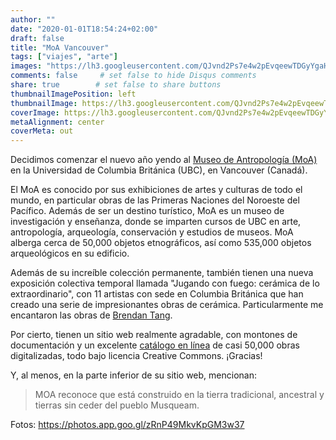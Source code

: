 ```yaml
---
author: ""
date: "2020-01-01T18:54:24+02:00"
draft: false
title: "MoA Vancouver"
tags: ["viajes", "arte"]
images: "https://lh3.googleusercontent.com/QJvnd2Ps7e4w2pEvqeewTDGyYgaHE6u-YjAbWbvh9udSDdqqZlRgoydtAqKckPzwBBV4w-CjN5syZXxVQRnQ6epdoTWvvjW-MjTTOAbnlmkEnGhk5sI4soP9nTtFemzeF2Xd6wPmM4M=w1920-h1080"
comments: false     # set false to hide Disqus comments
share: true        # set false to share buttons
thumbnailImagePosition: left
thumbnailImage: https://lh3.googleusercontent.com/QJvnd2Ps7e4w2pEvqeewTDGyYgaHE6u-YjAbWbvh9udSDdqqZlRgoydtAqKckPzwBBV4w-CjN5syZXxVQRnQ6epdoTWvvjW-MjTTOAbnlmkEnGhk5sI4soP9nTtFemzeF2Xd6wPmM4M=w1920-h1080
coverImage: https://lh3.googleusercontent.com/QJvnd2Ps7e4w2pEvqeewTDGyYgaHE6u-YjAbWbvh9udSDdqqZlRgoydtAqKckPzwBBV4w-CjN5syZXxVQRnQ6epdoTWvvjW-MjTTOAbnlmkEnGhk5sI4soP9nTtFemzeF2Xd6wPmM4M=w1920-h1080
metaAlignment: center
coverMeta: out
---
```


Decidimos comenzar el nuevo año yendo al [Museo de Antropología (MoA)](https://moa.ubc.ca/) en la Universidad de Columbia Británica (UBC), en Vancouver (Canadá).

<!--more-->

El MoA es conocido por sus exhibiciones de artes y culturas de todo el mundo, en particular obras de las Primeras Naciones del Noroeste del Pacífico. Además de ser un destino turístico, MoA es un museo de investigación y enseñanza, donde se imparten cursos de UBC en arte, antropología, arqueología, conservación y estudios de museos. MoA alberga cerca de 50,000 objetos etnográficos, así como 535,000 objetos arqueológicos en su edificio.

Además de su increíble colección permanente, también tienen una nueva exposición colectiva temporal llamada "Jugando con fuego: cerámica de lo extraordinario", con 11 artistas con sede en Columbia Británica que han creado una serie de impresionantes obras de cerámica. Particularmente me encantaron las obras de [Brendan Tang](https://www.brendantang.com/).

Por cierto, tienen un sitio web realmente agradable, con montones de documentación y un excelente [catálogo en línea](http://collection-online.moa.ubc.ca/home) de casi 50,000 obras digitalizadas, todo bajo licencia Creative Commons. ¡Gracias!

Y, al menos, en la parte inferior de su sitio web, mencionan:

> MOA reconoce que está construido en la tierra tradicional, ancestral y tierras sin ceder del pueblo Musqueam.

Fotos: https://photos.app.goo.gl/zRnP49MkvKpGM3w37

<script src="https://cdn.jsdelivr.net/npm/publicalbum@latest/embed-ui.min.js" async></script>
<div class="pa-gallery-player-widget" style="width:100%; height:480px; display:none;"
  data-link="https://photos.app.goo.gl/zRnP49MkvKpGM3w37"
  data-title="91 new photos by Jorge Cortell">
  <object data="https://lh3.googleusercontent.com/lzDkypZwp1gInLTg-_CDNE7SSeu7XBFjgq3iTLTpPt7ESGZNdU8DJnkyG4q8rwy8mJJtuMNRnQfXZdQ4lG5LOmT096NTlISig9PK7H7DEW6M-olVK7y4mhwpiZvFcksB2_rcbU8X0a4=w1920-h1080"></object>
  <object data="https://lh3.googleusercontent.com/zaCg-ixJD3qFG4Xj0xXi05U3gc4hbCBZKu0AzwuRmxMBp091__o-uzz3giGtZhRlqbuYr_3CRKjAn-0erFyH3WEqsVEFtrl-9cmrYl5-hAiLhbXydtJsEcO5Nw1nV_6rXMEAilJ6-to=w1920-h1080"></object>
  <object data="https://lh3.googleusercontent.com/HXduq4zz6iLCEtzg2VCfJ8Byjhzjfb09JMqPvJIqAgEwzR4lFD9x3qQ4fWfZe5vR2XL6pzDE8mw0MlWM5lMTQ8Tl6PNsSQZPkED1OvfkfhEdNyqNNP8BeZ_jKOioe8i2T_b3o0T1L-c=w1920-h1080"></object>
  <object data="https://lh3.googleusercontent.com/Al3gKAjQrd3oKaRVibFXMMYLD3xDzuxXSiHs8WHK4c0AwOdvC33aIDKx7Inlccr87z4NJ3xAS2kxscl_RbjBKFLYKmIBhMQpQOumvb8-2ASAD_p1tUtJzod8gBeizrHsy7IcUT1NIlQ=w1920-h1080"></object>
  <object data="https://lh3.googleusercontent.com/4EYzdpSgdhQNSAJLY3jvfMt6KOsDeoZIi2tKLi0e41753DrVbWokSymfAt3mhAcx3sv9E5LllvhPQ5TY4EmckeXhjRfRUhh8xEb2fGBy_g-wp5b91hBbiLHcvNNn6Q2HlqVMXDxAQU4=w1920-h1080"></object>
  <object data="https://lh3.googleusercontent.com/RwZ3za5Sny_M11Amg2NgQVyLMVchJcbSMe7JsZVySnhir0YAxzSHcpwD6gdHnHpTfQ2ksvTy8aRbhTV5XYkIgDGANts5tQErSrUdqdBS3N3CjgpUHfOcgjNB9q5uEH3211K3m11dKHU=w1920-h1080"></object>
  <object data="https://lh3.googleusercontent.com/IBlNKRVS6WBj3GvCi5urREmyeTwptuYi81PVfB1TjO77h2BVydvLLucB8P9bxCizkncP7Z16jFhCxFx3jVHKKnP2qx_PxbR9udOZeHrbrfhrqOUbsHKhfzsEhtXWOC5PopIcbPacM7E=w1920-h1080"></object>
  <object data="https://lh3.googleusercontent.com/3jvgiQj0RSg_luCKb5hJ2paT7RyQQyx25fkcpyNxy5dU1M_3QwYSrgZEQJdF2tOwfZjIlDd8mGNo09jfP-MCfz5Ch21bsOXFB3IyZVlF1S_Ci9aqJG1QBCqcqaG-M_VK7lIv-07DMqg=w1920-h1080"></object>
  <object data="https://lh3.googleusercontent.com/LZ4mOZ4s37Tt3e-TsUSMHHS-gC0_D-wPLDxrASNPXZEKYCv-LhZuPtZhUrceW_8PL5m2l06nV_z5eEzdJk1uf-86f03eqMKF4QTGEAZo5k0JRB9YI7vGoo0k7YAQNzgsbAkQYLJjS58=w1920-h1080"></object>
  <object data="https://lh3.googleusercontent.com/APfFR7ygSXTi894yCHnacOyiIEE7Mt31ufjKvJDgQIGvAyjYDBi7eIjVutrKwgRKi7eTVSaANNIeMhPasb0hYnBHPXqDKBslpT2dOpTf6QOz90frvFpt61xGakrVI5_vCWCW508xxZg=w1920-h1080"></object>
  <object data="https://lh3.googleusercontent.com/3HuecW4yE-AAVqWK0iOVbTpcuj5phO81rE07HERGkcbjHetTsf74K6LsWcocDKRCtVVocNTw764q2ppMCP7yVdwZNZIEEopABkqFUvaewnQAvp8LR9U2Oievr9Kpk4Yx-_zABS5Gzdg=w1920-h1080"></object>
  <object data="https://lh3.googleusercontent.com/YFiEM04mjaLHXFoBFplJ1ymhAlcJaTz80a7vENIgnSPKgjAjhpmzsMr02J2wLn1VLUp4i8f_ImR1ifqUj8XMnWv8RAqHlK3EOx7yiLUqJ9KdwYmhMVhyrIYIZ8VbjdTsuXNf0OHDZec=w1920-h1080"></object>
  <object data="https://lh3.googleusercontent.com/H3OQRUAKjaurf4hJTRisDLYuNmdVU-C0iAOzszbhcxVsTCsL4U_VyKy7d6SYL1nO1BxsShZUOUZ543KfGotpbIRXPxlgwLf4nZT4wFow8w-eV5AmBmXm_hwpzQXt4yWvRdM3PMBceAA=w1920-h1080"></object>
  <object data="https://lh3.googleusercontent.com/obS5IMa-AgZ-pDZrQGfQxPdVUP7jC-8f4mRu5NG1WmFA_F3PsD04xM4UDYGiRj_mRM5HxMh3S7FOwtMNGS0AbK-We__Zex0Q7ssmWIH5hgSyDItVWVuZOXwuaWAGaQMaQKuz6GXBWxk=w1920-h1080"></object>
  <object data="https://lh3.googleusercontent.com/M0_uMivPbnyAAWrZ7F9wwcvbWtgLtd5OAfBjS1cMNTBTR8RNfXV3_cUoKQOnxQUhZNAdi5q_tKpOuTYlmIURgVQsPKfrGNemWvxf965w3BqkqQyjokQkeAArY5maxxIojGqPwx4LYe8=w1920-h1080"></object>
  <object data="https://lh3.googleusercontent.com/ZJtxhmQa_DmQSC26a_uPYbCRFnFp3Izr4N_9gOGGMKq9ffuYMu9hanjfg9D3XZ6_8VHJaBoaXD_fNO2YTFWMw8Ju3RK2qdA72j9BfRK0HsIlRg0EtE0w_OqyWimxGNCycFVgae9m3Fg=w1920-h1080"></object>
  <object data="https://lh3.googleusercontent.com/a9oYUrcHxQxtFmNMihWawJM-I3kboo8nbKJcko_I51H5W8qopk1-qtrVNh4D5fEOErXAn_RUImR8HtZcwl9n7ZJ4MSLoqXLUOCEGYiJop8OfQwnWyxl9NDYFrlcZW3PDdtXrlulpca4=w1920-h1080"></object>
  <object data="https://lh3.googleusercontent.com/SpjhCeOUPubfO5rGGwmyAIStuda5miC0wxKqc1r-STIr7kz95fhklyrx-_INlggrdQkVFUXgs1b4WHjIRJ_ToMZJBYUz96JrEjY0CIyVBAcF-WAlMEf7GbDM6o9eafUDq-8PxgEyKLY=w1920-h1080"></object>
  <object data="https://lh3.googleusercontent.com/t3Zc2lHEZ9S47Irob7z5q8_ay9wOo6MLZ4jegBcecAMFFZGh-tG7d8y0jAlHP9s6Cr2rM8D7oJ5MFwhqEeMnskIqQxLx8LGi-ljE2o7uj2KfGQeOTDZlyfEFiCsEFsXlWFHcw-mImqE=w1920-h1080"></object>
  <object data="https://lh3.googleusercontent.com/jVFCDkl7xf3F2q-PD5ktIYp3wSePrvmwrayREMnrlBHo9x2M_IDoPa105a5Cq4YAraSByEibCtQU3qfQn8t_GkQB1er-yAnX7I25_qWgXV8Wfz6Pjwt9vQg1et20jeNdASm4M4DjJZw=w1920-h1080"></object>
  <object data="https://lh3.googleusercontent.com/YSumuc1_Nwk7eDYXhgDAmILwPYNpWUYIBZtW83fG2leSxi85zUFDDaKIOF5FkHKaoeESnillSynj-t4bvg1DbhLnmaDL1wrjXbdh6rFjSphh3AvXtSpr-Sycsn1hOm7CU9wElk8Ae48=w1920-h1080"></object>
  <object data="https://lh3.googleusercontent.com/Sv2gSY0gfh4BYjE6lbSZbid0S4oCrNV0RSWZ-5c410D9ysuTnZHLy3wJA09Lp4fyaZmn5YEU8SQp3BBhkwo8S6ssQT00epnOcB6beW3HdmUpS2P7u2y54A_drgdFmE-KB0zJXfC-cyM=w1920-h1080"></object>
  <object data="https://lh3.googleusercontent.com/B_bvcCcTirwGkYleV095IQE5V39A8b-RNeDlRYOp_2cj0Ws4cghxc2A1ojwFYChHp1cL4iW1LMaqxwdfCWNSTRuKpZ6lqu6szfWoH7pBAeAlAq1MG0rpJ-w48qT3ZdYpgwpE2fzmfsI=w1920-h1080"></object>
  <object data="https://lh3.googleusercontent.com/u8x4xIwELmFmFjoCZcb9QguxciYWBIowRhUxZa-zJuIRQP-XspslgyVJ6ulznBGVE4mAtk2UxPq4N_Owa7ivXpqa-V51FxvN2PeUva6YR1rVtJjZfwgHj_FMnkRK1YKhH_z92veTS0Y=w1920-h1080"></object>
  <object data="https://lh3.googleusercontent.com/xtE2C9MgYS3VPLpcLLeE82KZ8gRtrNJk6LWRklTmKQtdnaVwkgP9S-b15p9M05Hy6JOdJToxYGtOsnbDOBUgXACWc5RD6ptj4N-uigy3ahorDyjJKD1nllsIDhahEG4cUUjhE6BuL78=w1920-h1080"></object>
  <object data="https://lh3.googleusercontent.com/5ljWRuxeZ1OBL0nSr_6rfDVdnHpxp-FnqzCU6wGyrkcvjWTJCn3KQaiOhULhcMAEWpG8BmTLuf7_3mXZ6w5mNa9u1tLteb-irPzjxsZJkU3cojN9cGZu-WLV46Kyt7b5nzIJlsRr758=w1920-h1080"></object>
  <object data="https://lh3.googleusercontent.com/k7DRntRElCNjMNgFaTResvV11NZxEd3KrV8Nwm_bacnmElmf9qnjiAX40KaMbA8ouyDEX_OD7CVAHvJ8YvIjBJIW7gXv9LMFUbJ5duPkdCAYbYWn7xVl1yPdzJYr_gbo0SG97IbdgnQ=w1920-h1080"></object>
  <object data="https://lh3.googleusercontent.com/dm1ONbY4Gjr5PYDnlVbHCyPp-V6fjP4HOoE1M_x-H0WHDyP8GBxYZX2rUJf8w3Psp0aHwV8_YUcW2gTQZCGLfV7vFrrouF3DOamNxNOk32UtwfXLwittghBixRaq2cAM_hcVYDUSeZw=w1920-h1080"></object>
  <object data="https://lh3.googleusercontent.com/RPuWNkqm9bLwmCGYp_e1EHvCOsAZ9GyqA6Tk-J0VObvT2eXagL302sL4rnNIaOyFQQIClebHT5jhKS3ZFDsEwFJYzqKMvfDKiFbWx--7L4HXdC_KPsW141xjmgk6FeoK2soC9446fJw=w1920-h1080"></object>
  <object data="https://lh3.googleusercontent.com/BJqWVoRPFWCLODud4RiRSX3nqSoFxnPLSK9rctFMghB-kGr3WPVBN3KI1CMCLe6kdhIqY4N7GODOpB4i428lk_fxuWpw-Y1jnurIGl7VH9ClC84AKpIebVnuFh3fDXcsnubtv7LQEJ0=w1920-h1080"></object>
  <object data="https://lh3.googleusercontent.com/-72gVlzBfpaGCuZE8TchmtD0lgVidPpTrU_tiBJ12e4CMwYa9-bBqSGPIxknzIkYECm_yNOSnLxMQ0LG17DPpSiDOO0pfeWySXRGP93v5rQ-NV_3bB9eRG8qHih8NzZyHKG5x4VFHRo=w1920-h1080"></object>
  <object data="https://lh3.googleusercontent.com/SVyfE5phRH2SCusRZBaOsbf6pBEoy9dHVpEl7h0TP5ndhMoRFmkonYya3H6Wi0VVLdvhtUk467VhTMGjaZO5TnrEb0P5V76EAbwBs5XOKwQiBUBHWXsH2rXDM3D3NCIgdv--or1bebk=w1920-h1080"></object>
  <object data="https://lh3.googleusercontent.com/QuLo_plVz1g_2ggEQk3goEHHvGt-LR6-3jPJBAGygfpW4Ph8_EjBqV3xaMbttzsWU6m6Oje34dkWLQQGH_uAEw7IAN5GaDtikSHkCQZmGT_EcrcVMNdm0raXwYDt5awuYH7PaP0srK0=w1920-h1080"></object>
  <object data="https://lh3.googleusercontent.com/8Fxa_ahO3UcwPaG0KtIGo3rt4wTrT1pLFSFdgWUgzHv8dAibUYmroFsqYXm7TdePIJR1S9TIu6nSbCbPgwzq8jUCQsibfrmmDQUbrUbbaOwJOCPmvTyX7mm6m2GdpLv5JKqnvZndm_k=w1920-h1080"></object>
  <object data="https://lh3.googleusercontent.com/N_KaoC_dFwRD-lAyia9c9Vw2DJatgAqpdJ2NB9wLc-6sFUXTP_uSl9wAU3C0MQEwO593VtVcGmdabY2eMktjg0xZd83MnhRtB7e_ESOO68dj_fQJGuzvdW0Vcx9adRQVwo1Rf99HNf4=w1920-h1080"></object>
  <object data="https://lh3.googleusercontent.com/8BgNUPCrDKNuP3UfSJLITKmlxso8vfAN_jVUlQRy6IlHXYfxYzTEeQ8f3PZHFUvYYOY_PaHG-LZ-TBj95HxmPVfT7mMGo5-fn_Ek_cIqRZ9wRh2holg5OHBUE6_aKKoD-iTbDvHFBIk=w1920-h1080"></object>
  <object data="https://lh3.googleusercontent.com/rCz-cLuMuYLCp70TqgQVSWz6Z6JYVbxiGQk1gmnNnDy92DQK80hB9-3OOBh8iihqu-nihOO5WGum9e7YRMIqkj53NtyMkCtMJtkNeibIkCqjHNpwL1zEjhmYL-fnqsprLO2wLrdPBH4=w1920-h1080"></object>
  <object data="https://lh3.googleusercontent.com/AKqVMxnd63-SSW0fyZtqVQZsEztPOoWLEZlD9jCWqcgoZKrKUsKICW63mWIgdtRKBlu6EhdYVgr8jOWWzxecAFEy_KaroJMBv9KN4qogQTsb88xycU6uhMZHQCogzM5XHPaOfykScyQ=w1920-h1080"></object>
  <object data="https://lh3.googleusercontent.com/VU7fUPH3mO_y16RHJh2E7_RTZ0ufccfTaHL_CRweFBxgUaOhY4_rso-thqC6zok39C38iCoFaocbZ3Wjth1UrV5L0Ti2o3XNt2TTDNE44k_9c3nDV6gA1ioYSavxwfbmKSWy0dqpavU=w1920-h1080"></object>
  <object data="https://lh3.googleusercontent.com/-aLO5b7V3DHxRTWr0BsgOHyk6yZYDLGFnAXEssh8Yg6-e-QkML75Z3qMFEmX84EIsrKAjOpSGkslLlq0UuexgSq9IsRF5HYdh8hlwUUl_Wm_i09qv36OWUC32L73ovFFTME65o6Ta88=w1920-h1080"></object>
  <object data="https://lh3.googleusercontent.com/o2VwR1ju8J9HcHOFpAMzjrMSZKUntJMnYS0l4XYe4siQBVXXAz9ZsEdjG8YkH5q7DwIM4y3I3hE1HWTkSlCTMsHYhDXr4BBKbgm17QUXF1UtENz6pFxO5GeskunxwHqiVB_XKGjVT6Q=w1920-h1080"></object>
  <object data="https://lh3.googleusercontent.com/GKb5fjMHcjd6t4dfAVrTTMyHNb_HWqubyYunwEbDN3OPHtANeNQ-U7ZaIo4MdYrLCAS493g0idLx8g-6TvSqWa2vYvPtcdcLeGTneIXdctZXO14eLu5xB8NmscM8_1Yusaa9x87G2vk=w1920-h1080"></object>
  <object data="https://lh3.googleusercontent.com/bh3B38qFPH4uQ33XIVBm4tvI-yBXyxQaREzig946XGRmQfeTAz_o9EI8qRac1hdUdDBOFI6h0PPmDAFtobJ1b-K8LhUue5YSBaCa1FkTAPFz44y2zz9sVjydPRZbz16Q2m-6FEqLKwU=w1920-h1080"></object>
  <object data="https://lh3.googleusercontent.com/1tdGJvEn3QO0L9zrTnXV0RglDElIPrCpaulNEuVLQ-A8PAheBxvH5R6AcLtGPUrxw93QHI8A6IIga8Qf950EuP3WA0weOMDHmGKhon1WyJ9Vp_2NLd9r27_106kwvbZLM6Idy1_EcJI=w1920-h1080"></object>
  <object data="https://lh3.googleusercontent.com/Rxln4bNFK8ZyAns7ai-sd1En2jn_8FDX_gC4_lumh7eHl_LxRAvdtNg2FMAHbP7S2_YCldcnb8Kc8g1TCKPciiRy20CAYKTDhXIns9cu0kOiX6OJs9kZW-HLCjii0719C8Ut7JuCX9w=w1920-h1080"></object>
  <object data="https://lh3.googleusercontent.com/1bfKOaJwHnmUJQqLDLu2Dugtj7c39Gya_Z_PdcwWipqupAvI1Ekwc1rDXarqxi24dkkkn3WsZqWuINMyIsjNKUkV0bpdISfyxy5gJjppE0CylFvCPVp6-F1_1YEmuaf3_mqmL5bkYMo=w1920-h1080"></object>
  <object data="https://lh3.googleusercontent.com/EPsoiGedtTMfH7-Ls1HLMPdNfpn43LOMzeqtKaqvmeGnKcHT9JtcAWM3aTMS7xney4YmLTzxlLCpbgj03P3jTcL8Pw4QFR2fqMt4zfqm9bks6VzCpBYi1cOafNcq2lGcKEWQC0bOjE4=w1920-h1080"></object>
  <object data="https://lh3.googleusercontent.com/_5AA4uqN7GNjUh0ucmTsZdpvHzWSJ3QLRkgkz1VAHudeCPgSAt69bOyViae5z61C67-sE1l_80iIXJLBu_NiPeFliDkBCuuzyxzEXd4plv9UDTykWp0aozZvFxvvU6Ug1wSqkHLqWbg=w1920-h1080"></object>
  <object data="https://lh3.googleusercontent.com/KpDJK5GfxUTbVCAqy2ZUJ2SIySDlBVvn57ES8vqEUc2DBSa6i_0mfk4kNBM5Pn6gPr0XjfvYhpe0ozBzKGWYpu6wtmQuCazBNE-uPuXLisvFRhOXLVwo_EXd8snMd9HDa1SmXXHUsA4=w1920-h1080"></object>
  <object data="https://lh3.googleusercontent.com/u8iNCepQozBHEtmh51C1iB44hF8wv3M4REXh8dD2YyQk3zCRnRG12uzFUlfXpjm2ashZh7WB3T9zIzpnsyJvKVdrjXcYAaYwUC6pdaPfzaV4mQIh_hgUp6UbVfe-XDWYHtuxYl56Pv8=w1920-h1080"></object>
  <object data="https://lh3.googleusercontent.com/dSRxIH8xal6pN7Hb8xmMlxDRh39zFLLvNyOwsrhUA8kUtiODcbbxGY5NzxTZ00iS8A3TgRbJ-cJ0-UUgyNjPrziMrLaQH6j3ggkFJ6hD4pNaM5ni7nB2qScAAszEuRXFbRzQScS4ujU=w1920-h1080"></object>
  <object data="https://lh3.googleusercontent.com/loonJYkMueV44VITk-p4_fWV5qkPz67KuZM3PsxrjieeCVab_DnNNQTjzmRE1hWKxgOINPHFAUF9-Re3HLm3zedirgekJRzZ-BOGjviPflSa_-sldzLUaxrfQ4kIaA_XrIZHAWdq14o=w1920-h1080"></object>
  <object data="https://lh3.googleusercontent.com/yyFAdZnGGVvPGI7bbQFWSnU5uax2bnO6Js47zrX4d5cNQxZXqEmbsLSAFm7viRLKrrGZwH8aP13XML1SqK_oCT1_hyGRB1eAABidWEpoVncP4xfyAGN_K9rSU_TaiE8yMJmWEkO35ao=w1920-h1080"></object>
  <object data="https://lh3.googleusercontent.com/Olgwkv8DoutlPiLWwZ0Gg2t2IK-Z8mb_dKjuTNgTicr4TqrT7IDYWSCsXGOpouL81fxQ5Jxz60RgClFvcww_Zc63u6d_g7YN1nYBX5fbTpNp6h2A1R4paDLbypLxUU_SR99DFO8Fuz4=w1920-h1080"></object>
  <object data="https://lh3.googleusercontent.com/hDIs1ljumjEjzcRFzMKdEDiBAfEH21sFozLVuGuJtpGGcgrhl9uab3e3nhK6c9hl7KZ_6UB3CNhMYPWdiQhlK3_sq8WtimPgLLastLB-aAEGgXUL9nfrCxUJ5uX6dQJLqKro4RcHBZM=w1920-h1080"></object>
  <object data="https://lh3.googleusercontent.com/s7pIYRHOCHfGrZ96WG0Nx2_RdP2_pEGTAjdzVNgsX33eAql2wX9z1UjFxtt2_MavAcOE_tUF3dlLRHj-mfB-xdbYoSNkNTKmoOJlEfcENAyrPz-BVxLiWD0R9XGGwIyy9yPMyXiyQNE=w1920-h1080"></object>
  <object data="https://lh3.googleusercontent.com/WA9N06T5PcD2epEOKxaNlleqMXPG1pUWUXoVRThAuXgCpLtOmyP3pXVWIxMFjhINFkkUkJXl3V9WyBGRCmus0ks-zDkxLXE0zS2vfrvqxuLvHyF2wJv24CyZSilcichhy6Z8nTBfQpc=w1920-h1080"></object>
  <object data="https://lh3.googleusercontent.com/BURmri5vYDkBoJPoHlppXlKMvvOmvvRwOABlLv7Mmu6Hhx7LGvRIYHb5td0qcfZVRWKnVmfNdLF93rentMy8pjp50XYEF3ub9wMV9ZSk10f4vEo9DxmaA2HiBOerBy_CENXLUnmpV-A=w1920-h1080"></object>
  <object data="https://lh3.googleusercontent.com/2M6x4APQiE7f1u7pmT_s8ipk2O2-XKjrre54qu6LfGZulEUBUjvYgxncryNOuZsGet1recW9EF9970Pwc-iEujcT5nZbGO3CNA12XuRJ3pGvX13EseLlfg9TrpYd9qmjF24pbgB2Ksc=w1920-h1080"></object>
  <object data="https://lh3.googleusercontent.com/-NS2UcyL99RkaCQmMMoALy5H4bQWwUmuaiSw-98LE9QuvuT-GDpaEUbmc14uyKxTlbaqeKsg225y-_RmjQT0h7syhN-ZTCUc05HqlFtTztK53DSPKDLZtbTWSbHai258ADOJ0_ccEdY=w1920-h1080"></object>
  <object data="https://lh3.googleusercontent.com/G-7aTVAyKC3d7t52XdHhLDaljRBcHZvmM0oebXbenWr_mM1vvPzsebT6LYZoByu4bDy4uaeQc9J8xDTGBBVxQ-RDiuZ61-Hkoys3aAaxIsUMMEU_fpp_JYJkrdbMfkUSdeig1pmhV0c=w1920-h1080"></object>
  <object data="https://lh3.googleusercontent.com/mFvf-dlwH7NvuVra0N6xnBC2xQ4jOoP5T1Ymo1oCJW8cLMqBUDrldtR8opcQWjSeEsjkZ-F8Ov-neMd-gTrt1dWfaFOq8G0OioXoMGQfbMNgeN5EzEn6YoR5OqZUIPw3qed4QHLwI1Q=w1920-h1080"></object>
  <object data="https://lh3.googleusercontent.com/-8LoWZBxGUtZvEeFZMXx4cNKpXjkBBm9J7cgugDUyfc6xSqzPFz8nWz3nuVEZSqQOjbnPVLh1CplT-0yzzwTGbzC3P2oGw2AMWSbSqYXOP6KemRCYRhwP_NRWlaZ-q2HNWIrfF7qHRI=w1920-h1080"></object>
  <object data="https://lh3.googleusercontent.com/qPx57Z0KZWO5BcEbV2IiG8-NJSxzTDnsCrKk5Tf0skCmcp3ujwZDUtUxWRPBEc6bX9BCcWLiWCRqTLZYxLwhJcdrGVXGOvL2u7i-EV3sLS-Q4q-yFF36Bh6ez37ARSAHqRjp9EktyXI=w1920-h1080"></object>
  <object data="https://lh3.googleusercontent.com/TFYnBg-iofOAirKB1A1dFVCBcT3GWTWyn5mXwp0LQ2RNhZsOhvSvFY-haJSu9aEpN-pu0rmcByeublIo43iRKs-aJuq2o0jdNT1ROuCARTXzZafCBKrys92PjlrRxxrLY0D_oORLklo=w1920-h1080"></object>
  <object data="https://lh3.googleusercontent.com/Scgub2KsPTWwXHEycSOUc3U-hCnJfTJYqskTNplC7bX-2Iich-XQ-FDpsAqGfEPxVa4XQvKPITAnTbCx09fnoTXaVYMcTWe1uS3ZckVgjgt_r33A8YD37kEAW9EJAJv0QK4ksjI3o-w=w1920-h1080"></object>
  <object data="https://lh3.googleusercontent.com/OA1eq1RRL-SkbwD9m0b9qKIoW7rG8Hf0A1JmZ1c_3nXBMKSFqWHMiU-I4dvMmuGuIHu06oCfikaRlG9wud_pGskCokpo3e28Y69J6SQ40POCIpZllUSmLgX4e-9Ayeo8i8sCNdzK1ow=w1920-h1080"></object>
  <object data="https://lh3.googleusercontent.com/QoAdXB49pqw66R5rGleSAwnae5VFraOK3yurpKE9B3Pb0ulMO7AhpejogC3ke4nFzPXlPbiYH5nRiuWgf7fiPagUoL7iGANXX1gYlirh2_kfpOEX6p0AUGmDiLRtTVv8XOxsxXzJ1Bs=w1920-h1080"></object>
  <object data="https://lh3.googleusercontent.com/cAllcgQbdQ3dj5JO5FIemc3Q8gSCqcWipOuGWovX5GTmJeL2XhrmxI9qrMYgm_tgECZh7zAPDxo0GBGBwSgke9iq4D7ZVcSYlzmMLAtrT_vv7QuTfQlPz2urW2BL5OhIR4EOUSeVCB8=w1920-h1080"></object>
  <object data="https://lh3.googleusercontent.com/P4JBvliGlmiyR546kQZAk4qVxX60b6eDS414Li5gvrw4TjcPyM__zme7Hjb3VHlGdPgkZcOmi10UM5a7_XywUk9vYK3EvTuorcunE6FoXt_fMcbvL0R9bVC4BF-Sr88g1UL4CouUTM0=w1920-h1080"></object>
  <object data="https://lh3.googleusercontent.com/jx_fHeRBBmp8Urk_i77q8h4U9yTYwsPlqvRR10cI_5b9OXRNou26RP1n88qp3P5qo0fIDlI9wPbbA5Qj1AnCBaPYvdGBdRYn4niqPZGyXCnos8Xwsgnc8wzSb__4Dq_9lEVcd0oukug=w1920-h1080"></object>
  <object data="https://lh3.googleusercontent.com/NqFs1yJcuYaTbYvuxV626B1KCYWM_JRR3W998IGC42EkiXpGetDE29nLIK8lMHjrQc4LP5mRfwxCNL2cs05PaTwhkSURAxRHqHJhJYynrXLWazjp99tVS03LZZixbnUZDBlPQi9hsxk=w1920-h1080"></object>
  <object data="https://lh3.googleusercontent.com/VeSEpr5-tXGW7GBHrnBphiNC2BChU3eG-Kc9tvQlGLwXS9h1pEiLDJJzd_YgnuvekxniETUZWn4-kXQhZHha9fB8JhN5ImgiX-Txgc1Pg8gB_-pKE_XyLbSqdzI20cgUn8ocIZjDPo4=w1920-h1080"></object>
  <object data="https://lh3.googleusercontent.com/iRMAkQFHiepNudY2qPvk1uOTNtARbATitwE1tnAVhHJGihN0RG50mIeu5p0QK0HOfRquU6-KD8ZDwQti7YDy_0pkQ0YMIt5lXYtfH4kiP4rklzBAQ99TXLJLmhLv4JVMwgzavm-kgJ8=w1920-h1080"></object>
  <object data="https://lh3.googleusercontent.com/zr3oOgsAXmpQ5V7VYCz-Cq35TtIuxcGoiXznBpPuAEmcFR2Cdy9xOpL6RHEFg_wgnKmTwHtYDuk6NuT6u1RpMDgoFMbbq82c--Z0ZcwD1s43XJHF0fOUdm2UAQYOytRD70Mq1I7cdhw=w1920-h1080"></object>
  <object data="https://lh3.googleusercontent.com/UYgSTljX8jNdw0y0aaFcIWgLQKNsBac5eAhAU4pwdppwuK7Ddx_aAtCJgiD7-qhBaXT8SJjSebW_qAyNPT9f9fErQerU0-95ubmQPyf5JKyKba9gfZ4sCUdgw2W-Itif0ALaGFqx4hM=w1920-h1080"></object>
  <object data="https://lh3.googleusercontent.com/b7qIVkvbwtZljhvbnbkb5gywnVQh6N09tuN3D1OYl0sfS9vLN7sCDtgAF9WNZQnVP8Ct6OuerRkWUro4KLZpy3iuGHYA825_AgHMbSAGA4og4ECWcvzaVoUbJ95CyDJFxCvGY7yWT0M=w1920-h1080"></object>
  <object data="https://lh3.googleusercontent.com/BcKM1aBqM4eEvXONy7GNZ2aC68U5i0GXBg3zRyqoXbRwwJOQNW9Nwt17Epl0f4ZONhPP_bekzdkC5E-DF-7B4X18lr8Y4Atvg3CEp10Rnr9gp1kXXFp4RFsCJxHSNEGy26w6sVApZtc=w1920-h1080"></object>
  <object data="https://lh3.googleusercontent.com/wVAGEnqAx6Ag95CLpP2peZRRG_HCc4KhLJvwGvp8DlZKyNwfzbpytI6891wz1m886j2sSpKW3xRhYVmiXojV8_RMDlUnSG13U2PO6bq5A_8svgqHOJt9HAFJ-Mga01H280lvKOP6e6E=w1920-h1080"></object>
  <object data="https://lh3.googleusercontent.com/O6bcHRBKEBaOjnXwWcTDj8Ied7nzDhzLq87nbF7rQoNEwkbHTqOV_M1OAdwkuZOVcEEUtPu3Nz6ssal8X3eELRfWgqy-LAvuCtmSrFQwXLkSiBIZNXp2ZFDxqi5X_ZhQyEJdfkFd8Os=w1920-h1080"></object>
  <object data="https://lh3.googleusercontent.com/Qsc-kL9jMLt89tsyaYIAUPAfPGY7qBggsyV9V4F48mhx4LYAFqboOVROsQf4d4gAY2-aEoO_gkZ-qWXkEj0sXFtQM7MMR9d9SVb1iCbX-KXM02Oowafoj_lUAK4a1Yuj48WhYozKrrY=w1920-h1080"></object>
  <object data="https://lh3.googleusercontent.com/CNeJgHjwZ1lTEGV4cUV1tKenGaPWOwjb8HyLwvRhGixHZd7RVwJLe-n40dqa80RYhb5bhicormphgtpEkEV8stAl_L5uyLFeQoEgMdfAA_3E0mTM0ilNk3wUZZY9wZa_GghBg2mrvGk=w1920-h1080"></object>
  <object data="https://lh3.googleusercontent.com/U4_oJPJt0rABAj0ZQJJgfA4zLLsspBe-AdfL5Omc4pp-Us8N3BHUufPUY4D0bPFWfNgZxOlJE6eVjErrON1toTZ1-5XYBrhe5y709AVPWuQ9ka8xs9vvV1-Jf8Mvq_hwpfSkvIk0Bcw=w1920-h1080"></object>
  <object data="https://lh3.googleusercontent.com/cnsixNIhCobBVed9ibOEL9LgE8nbGgJL3zSP8LgYdIyL7fuvYO_u5MC_ZV-il8bHBOhOnzhdWtYtKm5IaEIMfs-_zBI35YqpjG-nl4Uit6tzIlb27ViR7usNLwLiQOvtE1YECBQys50=w1920-h1080"></object>
  <object data="https://lh3.googleusercontent.com/Napuul-mBfKTBdcjJJ8Bi_3lF2R8To0smhCQYDRNf9TM27XZdJeufOcHqKW99w3aH9pBHOkrOvnpe5o7n9W1BO5jijCNxOh1Surz_hheVNmcjgPI4ezt-NCYyDpZS5gVR_w6m2uMtN0=w1920-h1080"></object>
  <object data="https://lh3.googleusercontent.com/j0KQjZNEiUkbMpvchxe9rQXpN7ivqYCQQlwx7GQcoicCeC3Iqd-TEtvN8ZMoYvU9N0-GIY6NVu-Kks8IjV3Ibj9pUlNr-FR1tqE4Rbma2Gj2LFr0ocgI8WVLpLEGM1nACXZUd8Nw0I4=w1920-h1080"></object>
  <object data="https://lh3.googleusercontent.com/x4wa_-Cyn48m_KLS2z2KYaJVid6PyX4YvLbGcjECtvKCeQRb1lshvO7F14p4ZahbWVw1SMfWckOxUtrtcauDZqZJ84DDZjhqEDznIhArGQHZDg7t0CIUn1taMYUOUOifLTxChoLLhnM=w1920-h1080"></object>
  <object data="https://lh3.googleusercontent.com/cOIFL7zMmLeyP6v9j-_rTktrjTy227OoDjGMz44sXFi9-q6M_AZAB9ubda9WU7ObolewAP5zQoF88ATtQmPpGGrjEslMhJU0DH9cG4ehJxl497wMUn-s42tiZvUzJkawqXyAds2Wm0M=w1920-h1080"></object>
  <object data="https://lh3.googleusercontent.com/KG5bzqnQ7RGrk-b7kEGDdUb4fIVxr5Q7Y-09ywk8xxCwyuk91tKffwLdgTf0MoOFyp3j-kH-a6tevJcTU_ZnxZJ4LaOF1QVfRtlOEERw_BmF0xX5CQjD4r07X2JOTtXXTmZFZNy2GqI=w1920-h1080"></object>
  <object data="https://lh3.googleusercontent.com/M-zp8zPVTxe6PU4Kuad4bYlWHSssfdqJCCkRT_Qxm8ncMZkpM4jyriZPnaznRGQeMiH34hu83-Qf4RQUbS9dEvozdmmAHHknb7sne-wI7AErgs3LIf6tDFiEXlqgADYfuhUvftDkcOA=w1920-h1080"></object>
  <object data="https://lh3.googleusercontent.com/qFrXXmXBeiArT5Ynpk5sOqCfeIUah4ZahR3IdqLfeLU96fQ0g8Zd15flSnXVZc0p4H5M6nBnYHjtA-CwEAWQEA_pbnUYn2Ru1kBlQNo7NmdK-OWkQ7SV1zip7VHmAqpRyT29ZxxNQfA=w1920-h1080"></object>
</div>
